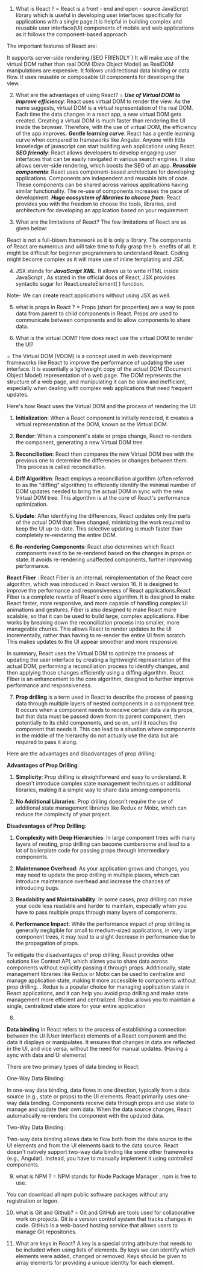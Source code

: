 1. What is React ? 
= React is a front - end and open - source JavaScript library which is useful in developing user interfaces specifically for applications with a single page.It is helpful in building complex and reusable user interface(UI) components of mobile and web applications as it follows the component-based approach. 

The important features of React are:

It supports server-side rendering.(SEO FRIENDLY )
It will make use of the virtual DOM rather than real DOM (Data Object Model) as RealDOM manipulations are expensive.
It follows unidirectional data binding or data flow.
It uses reusable or composable UI components for developing the view.

2. What are the advantages of using React?
= 
***Use of Virtual DOM to improve efficiency***: React uses virtual DOM to render the view. As the name suggests, virtual DOM is a virtual representation of the real DOM. Each time the data changes in a react app, a new virtual DOM gets created. Creating a virtual DOM is much faster than rendering the UI inside the browser. Therefore, with the use of virtual DOM, the efficiency of the app improves.
***Gentle learning curve***: React has a gentle learning curve when compared to frameworks like Angular. Anyone with little knowledge of javascript can start building web applications using React.
***SEO friendly***: React allows developers to develop engaging user interfaces that can be easily navigated in various search engines. It also allows server-side rendering, which boosts the SEO of an app.
***Reusable components***: React uses component-based architecture for developing applications. Components are independent and reusable bits of code. These components can be shared across various applications having similar functionality. The re-use of components increases the pace of development.
***Huge ecosystem of libraries to choose from***: React provides you with the freedom to choose the tools, libraries, and architecture for developing an application based on your requirement

3. What are the limitations of React?
The few limitations of React are as given below:

React is not a full-blown framework as it is only a library.
The components of React are numerous and will take time to fully grasp the b. enefits of all.
It might be difficult for beginner programmers to understand React.
Coding might become complex as it will make use of inline templating and JSX.



4. JSX stands for ***JavaScript XML***. It allows us to write HTML inside JavaScript ,  As stated in the official docs of React, JSX provides syntactic sugar for React.createElement( ) function.

Note- We can create react applications without using JSX as well.



5. what is props in React ?
 =  Props (short for properties) are a way to pass data from parent to child components in React.
 Props are used to communicate between components and to allow components to share data.




6. What is the virtual DOM? How does react use the virtual DOM to render the UI?

= The Virtual DOM (VDOM) is a concept used in web development frameworks like React to improve the performance of updating the user interface. It is essentially a lightweight copy of the actual DOM (Document Object Model) representation of a web page. The DOM represents the structure of a web page, and manipulating it can be slow and inefficient, especially when dealing with complex web applications that need frequent updates.

Here's how React uses the Virtual DOM and the process of rendering the UI:

1. **Initialization**: When a React component is initially rendered, it creates a virtual representation of the DOM, known as the Virtual DOM.

2. **Render**: When a component's state or props change, React re-renders the component, generating a new Virtual DOM tree.

3. **Reconciliation**: React then compares the new Virtual DOM tree with the previous one to determine the differences or changes between them. This process is called reconciliation.

4. **Diff Algorithm**: React employs a reconciliation algorithm (often referred to as the "diffing" algorithm) to efficiently identify the minimal number of DOM updates needed to bring the actual DOM in sync with the new Virtual DOM tree. This algorithm is at the core of React's performance optimization.

5. **Update**: After identifying the differences, React updates only the parts of the actual DOM that have changed, minimizing the work required to keep the UI up-to-date. This selective updating is much faster than completely re-rendering the entire DOM.

6. **Re-rendering Components**: React also determines which React components need to be re-rendered based on the changes in props or state. It avoids re-rendering unaffected components, further improving performance.

**React Fiber** : React Fiber is an internal, reimplementation of the React core algorithm, which was introduced in React version 16. It is designed to improve the performance and responsiveness of React applications.React Fiber is a complete rewrite of React's core algorithm. It is designed to make React faster, more responsive, and more capable of handling complex UI animations and gestures. Fiber is also designed to make React more scalable, so that it can be used to build large, complex applications.
Fiber works by breaking down the reconciliation process into smaller, more manageable chunks. This allows React to render updates to the UI incrementally, rather than having to re-render the entire UI from scratch. This makes updates to the UI appear smoother and more responsive.

In summary, React uses the Virtual DOM to optimize the process of updating the user interface by creating a lightweight representation of the actual DOM, performing a reconciliation process to identify changes, and then applying those changes efficiently using a diffing algorithm. React Fiber is an enhancement to the core algorithm, designed to further improve performance and responsiveness.

7. **Prop drilling** is a term used in React to describe the process of passing data through multiple layers of nested components in a component tree. It occurs when a component needs to receive certain data via its props, but that data must be passed down from its parent component, then potentially to its child components, and so on, until it reaches the component that needs it. This can lead to a situation where components in the middle of the hierarchy do not actually use the data but are required to pass it along.

Here are the advantages and disadvantages of prop drilling:

**Advantages of Prop Drilling**:

1. **Simplicity**: Prop drilling is straightforward and easy to understand. It doesn't introduce complex state management techniques or additional libraries, making it a simple way to share data among components.

4. **No Additional Libraries**: Prop drilling doesn't require the use of additional state management libraries like Redux or Mobx, which can reduce the complexity of your project.

**Disadvantages of Prop Drilling**:

1. **Complexity with Deep Hierarchies**: In large component trees with many layers of nesting, prop drilling can become cumbersome and lead to a lot of boilerplate code for passing props through intermediary components.

2. **Maintenance Overhead**: As your application grows and changes, you may need to update the prop drilling in multiple places, which can introduce maintenance overhead and increase the chances of introducing bugs.

3. **Readability and Maintainability**: In some cases, prop drilling can make your code less readable and harder to maintain, especially when you have to pass multiple props through many layers of components.

4. **Performance Impact**: While the performance impact of prop drilling is generally negligible for small to medium-sized applications, in very large component trees, it may lead to a slight decrease in performance due to the propagation of props.

To mitigate the disadvantages of prop drilling, React provides other solutions like Context API, which allows you to share data across components without explicitly passing it through props. Additionally, state management libraries like Redux or Mobx can be used to centralize and manage application state, making it more accessible to components without prop drilling. . Redux is a popular choice for managing application state in React applications, and it can help you avoid prop drilling and make state management more efficient and centralized.
Redux allows you to maintain a single, centralized state store for your entire application



8. 
 **Data binding** 
  in React refers to the process of establishing a connection between the UI (User Interface) elements of a React component and the data it displays or manipulates. It ensures that changes in data are reflected in the UI, and vice versa, without the need for manual updates.
(Having a sync with data and Ui elements)

There are two primary types of data binding in React:

One-Way Data Binding:

In one-way data binding, data flows in one direction, typically from a data source (e.g., state or props) to the UI elements.
React primarily uses one-way data binding. Components receive data through props and use state to manage and update their own data.
When the data source changes, React automatically re-renders the component with the updated data.


Two-Way Data Binding:

Two-way data binding allows data to flow both from the data source to the UI elements and from the UI elements back to the data source.
React doesn't natively support two-way data binding like some other frameworks (e.g., Angular). Instead, you have to manually implement it using controlled components.


9. what is NPM  ?
= NPM stands for Node Package Manager ,  npm is free to use.

You can download all npm public software packages without any registration or logon.


10. what is Git and Github?
= Git and GitHub are tools used for collaborative work on projects. Git is a version control system that tracks changes in code. GitHub is a web-based hosting service that allows users to manage Git repositories.


11. What are keys in React?
A key is a special string attribute that needs to be included when using lists of elements.
 By keys we can identify which elements were added, changed or removed.
Keys should be given to array elements for providing a unique identity for each element.
